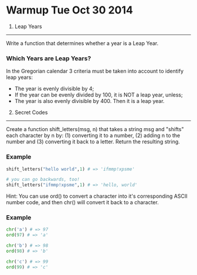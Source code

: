 Warmup Tue Oct 30 2014
======================

1. Leap Years
-------------

Write a function that determines whether a year is a Leap Year.

### Which Years are Leap Years? ###
In the Gregorian calendar 3 criteria must be taken into account to identify leap years:

* The year is evenly divisible by 4;
* If the year can be evenly divided by 100, it is NOT a leap year, unless;
* The year is also evenly divisible by 400. Then it is a leap year.


2. Secret Codes
---------------

Create a function shift_letters(msg, n) that takes a string msg and "shifts" each character by n by: (1) converting it to a number, (2) adding n to the number and (3) converting it back to a letter.  Return the resulting string.

### Example ###
```python
shift_letters("hello world",1) # => 'ifmmp!xpsme'

# you can go backwards, too!
shift_letters("ifmmp!xpsme",1) # => 'hello, world'
```

Hint: You can use ord() to convert a character into it's corresponding ASCII number code, and then chr() will convert it back to a character.

### Example ###
```python
chr('a') # => 97
ord(97) # => 'a'

chr('b') # => 98
ord(98) # => 'b'

chr('c') # => 99
ord(99) # => 'c'
```


